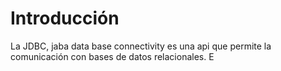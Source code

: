 # Introducción
La JDBC, jaba data base connectivity es una api que permite la comunicación con bases de datos relacionales. E